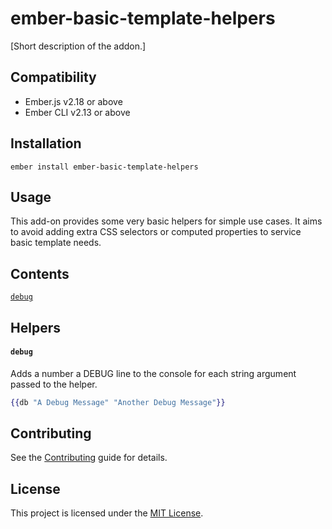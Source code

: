 ember-basic-template-helpers
==============================================================================

[Short description of the addon.]


Compatibility
------------------------------------------------------------------------------

* Ember.js v2.18 or above
* Ember CLI v2.13 or above


Installation
------------------------------------------------------------------------------

```
ember install ember-basic-template-helpers
```


Usage
------------------------------------------------------------------------------

This add-on provides some very basic helpers for simple use cases. It aims to avoid adding extra CSS selectors or computed properties to service basic template needs.

Contents
------------------------------------------------------------------------------
[`debug`](#debug)

Helpers
------------------------------------------------------------------------------
#### `debug`
Adds a number a DEBUG line to the console for each string argument passed to the helper.

```hbs
{{db "A Debug Message" "Another Debug Message"}}
```


Contributing
------------------------------------------------------------------------------

See the [Contributing](CONTRIBUTING.md) guide for details.


License
------------------------------------------------------------------------------

This project is licensed under the [MIT License](LICENSE.md).
